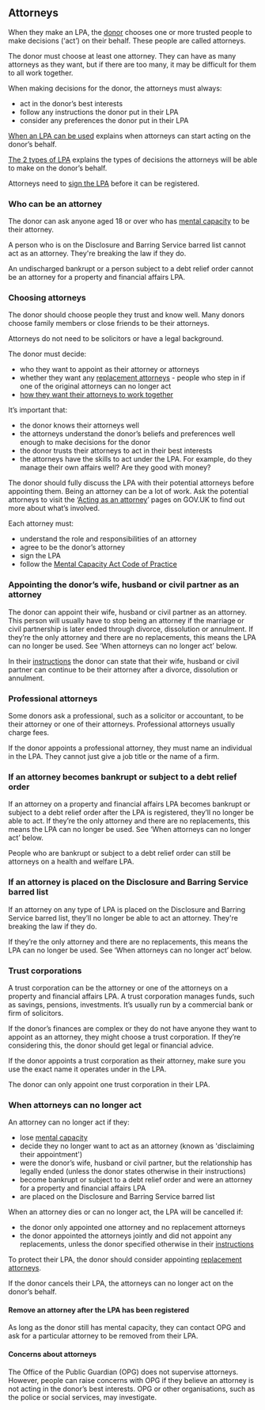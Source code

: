 ## Attorneys

When they make an LPA, the [donor](/help/#topic-donor) chooses one or more trusted people to make decisions (‘act’) on their behalf. These people are called attorneys.

The donor must choose at least one attorney. They can have as many attorneys as they want, but if there are too many, it may be difficult for them to all work together.

When making decisions for the donor, the attorneys must always:

* act in the donor’s best interests
* follow any instructions the donor put in their LPA
* consider any preferences the donor put in their LPA

[When an LPA can be used](/help/#topic-when-an-lpa-can-be-used) explains when attorneys can start acting on the donor’s behalf.

[The 2 types of LPA](/help/#topic-the-2-types-of-lpa) explains the types of decisions the attorneys will be able to make on the donor’s behalf.

Attorneys need to [sign the LPA](/help/#topic-signing-the-lpa) before it can be registered.

### Who can be an attorney

The donor can ask anyone aged 18 or over who has [mental capacity](/help/#topic-mental-capacity) to be their attorney.

A person who is on the Disclosure and Barring Service barred list cannot act as an attorney. They're breaking the law if they do.

An undischarged bankrupt or a person subject to a debt relief order cannot be an attorney for a property and financial affairs LPA.

### Choosing attorneys

The donor should choose people they trust and know well. Many donors choose family members or close friends to be their attorneys.

Attorneys do not need to be solicitors or have a legal background.

The donor must decide:

* who they want to appoint as their attorney or attorneys
* whether they want any [replacement attorneys](/help/#topic-replacement-attorneys) - people who step in if one of the original attorneys can no longer act
* [how they want their attorneys to work together](/help/#topic-how-multiple-attorneys-make-decisions)

It’s important that:

* the donor knows their attorneys well
* the attorneys understand the donor’s beliefs and preferences well enough to make decisions for the donor
* the donor trusts their attorneys to act in their best interests
* the attorneys have the skills to act under the LPA. For example, do they manage their own affairs well? Are they good with money?

The donor should fully discuss the LPA with their potential attorneys before appointing them. Being an attorney can be a lot of work. Ask the potential attorneys to visit the ‘[Acting as an attorney](https://www.gov.uk/lasting-power-attorney-duties)’ pages on GOV.UK to find out more about what’s involved.

Each attorney must:

* understand the role and responsibilities of an attorney
* agree to be the donor’s attorney
* sign the LPA
* follow the [Mental Capacity Act Code of Practice](https://www.gov.uk/government/publications/mental-capacity-act-code-of-practice)

### Appointing the donor’s wife, husband or civil partner as an attorney

The donor can appoint their wife, husband or civil partner as an attorney. This person will usually have to stop being an attorney if the marriage or civil partnership is later ended through divorce, dissolution or annulment. If they’re the only attorney and there are no replacements, this means the LPA can no longer be used. See ‘When attorneys can no longer act’ below.

In their [instructions](/help/#topic-preferences-and-instructions) the donor can state that their wife, husband or civil partner can continue to be their attorney after a divorce, dissolution or annulment.

### Professional attorneys

Some donors ask a professional, such as a solicitor or accountant, to be their attorney or one of their attorneys. Professional attorneys usually charge fees.

If the donor appoints a professional attorney, they must name an individual in the LPA. They cannot just give a job title or the name of a firm.

### If an attorney becomes bankrupt or subject to a debt relief order

If an attorney on a property and financial affairs LPA becomes bankrupt or subject to a debt relief order after the LPA is registered, they’ll no longer be able to act. If they’re the only attorney and there are no replacements, this means the LPA can no longer be used. See ‘When attorneys can no longer act’ below.

People who are bankrupt or subject to a debt relief order can still be attorneys on a health and welfare LPA.

### If an attorney is placed on the Disclosure and Barring Service barred list

If an attorney on any type of LPA is placed on the Disclosure and Barring Service barred list, they’ll no longer be able to act an attorney. They're breaking the law if they do.

If they’re the only attorney and there are no replacements, this means the LPA can no longer be used. See ‘When attorneys can no longer act’ below.

### Trust corporations

A trust corporation can be the attorney or one of the attorneys on a property and financial affairs LPA. A trust corporation manages funds, such as savings, pensions, investments. It’s usually run by a commercial bank or firm of solicitors.

If the donor’s finances are complex or they do not have anyone they want to appoint as an attorney, they might choose a trust corporation. If they’re considering this, the donor should get legal or financial advice.

If the donor appoints a trust corporation as their attorney, make sure you use the exact name it operates under in the LPA.

The donor can only appoint one trust corporation in their LPA.

### When attorneys can no longer act

An attorney can no longer act if they:

* lose [mental capacity](/help/#topic-mental-capacity)
* decide they no longer want to act as an attorney (known as 'disclaiming their appointment')
* were the donor’s wife, husband or civil partner, but the relationship has legally ended (unless the donor states otherwise in their instructions)
* become bankrupt or subject to a debt relief order and were an attorney for a property and financial affairs LPA
* are placed on the Disclosure and Barring Service barred list

When an attorney dies or can no longer act, the LPA will be cancelled if:

* the donor only appointed one attorney and no replacement attorneys
* the donor appointed the attorneys jointly and did not appoint any replacements, unless the donor specified otherwise in their [instructions](/help/#topic-preferences-and-instructions)

To protect their LPA, the donor should consider appointing [replacement attorneys](/help/#topic-replacement-attorneys).

If the donor cancels their LPA, the attorneys can no longer act on the donor’s behalf.

#### Remove an attorney after the LPA has been registered

As long as the donor still has mental capacity, they can contact OPG and ask for a particular attorney to be removed from their LPA.

#### Concerns about attorneys

The Office of the Public Guardian (OPG) does not supervise attorneys. However, people can raise concerns with OPG if they believe an attorney is not acting in the donor’s best interests. OPG or other organisations, such as the police or social services, may investigate.
